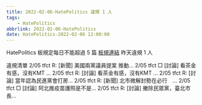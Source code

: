 ```yaml
---
title: 2022-02-06-HatePolitics 違規 1 人
tags:
    - HatePolitics
abbrlink: 2022-02-06-HatePolitics
date: HatePolitics-2022-02-06 12:00:00
---
```

HatePolitics 板規定每日不能超過 5 篇 [板規連結](https://www.ptt.cc/bbs/HatePolitics/M.1617115262.A.D60.html)
昨天違規 1 人<!-- more -->

違規清單
2/05 tfct R: [新聞] 美國兩黨議員提案 推動…
2/05 tfct □ [討論] 看茶金有感，沒有KMT …
2/05 tfct R: [討論] 看茶金有感，沒有KMT …
2/05 tfct R: [討論] 當年認為民進黨會打房…
2/05 tfct R: [新聞] 北市微解封勢在必行　…
2/05 tfct □ [討論] 阿北推疫苗護照是不是…
2/05 tfct R: [討論] 撇除民眾黨，臺北市長…